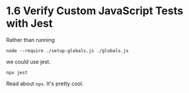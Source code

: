 # 1.6 Verify Custom JavaScript Tests with Jest

Rather than running

```
node --require ./setup-globals.js ./globals.js
```

we could use jest.

```
npx jest
```

Read about `npx`. It's pretty cool.
